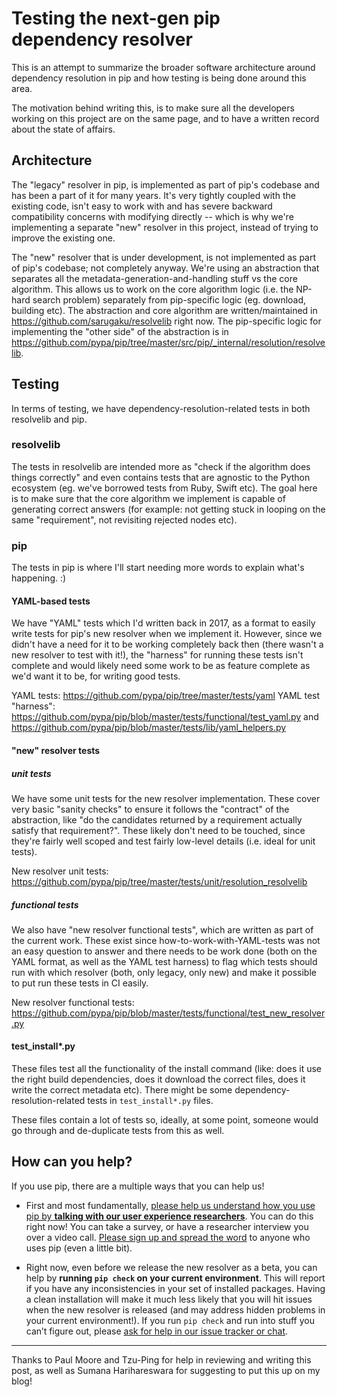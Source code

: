 # Testing the next-gen pip dependency resolver

This is an attempt to summarize the broader software architecture around dependency resolution in pip and how testing is being done around this area.

The motivation behind writing this, is to make sure all the developers working on this project are on the same page, and to have a written record about the state of affairs.

## Architecture

The "legacy" resolver in pip, is implemented as part of pip's codebase and has been a part of it for many years. It's very tightly coupled with the existing code, isn't easy to work with and has severe backward compatibility concerns with modifying directly -- which is why we're implementing a separate "new" resolver in this project, instead of trying to improve the existing one.

The "new" resolver that is under development, is not implemented as part of pip's codebase; not completely anyway. We're using an abstraction that separates all the metadata-generation-and-handling stuff vs the core algorithm. This allows us to work on the core algorithm logic (i.e. the NP-hard search problem) separately from pip-specific logic (eg. download, building etc). The abstraction and core algorithm are written/maintained in <https://github.com/sarugaku/resolvelib> right now. The pip-specific logic for implementing the "other side" of the abstraction is in <https://github.com/pypa/pip/tree/master/src/pip/_internal/resolution/resolvelib>.

## Testing

In terms of testing, we have dependency-resolution-related tests in both resolvelib and pip.

### resolvelib

The tests in resolvelib are intended more as "check if the algorithm does things correctly" and even contains tests that are agnostic to the Python ecosystem (eg. we've borrowed tests from Ruby, Swift etc). The goal here is to make sure that the core algorithm we implement is capable of generating correct answers (for example: not getting stuck in looping on the same "requirement", not revisiting rejected nodes etc).

### pip

The tests in pip is where I'll start needing more words to explain what's happening. :)

#### YAML-based tests

We have "YAML" tests which I'd written back in 2017, as a format to easily write tests for pip's new resolver when we implement it. However, since we didn't have a need for it to be working completely back then (there wasn't a new resolver to test with it!), the "harness" for running these tests isn't complete and would likely need some work to be as feature complete as we'd want it to be, for writing good tests.

YAML tests: <https://github.com/pypa/pip/tree/master/tests/yaml>
YAML test "harness": <https://github.com/pypa/pip/blob/master/tests/functional/test_yaml.py> and <https://github.com/pypa/pip/blob/master/tests/lib/yaml_helpers.py>

#### "new" resolver tests

##### unit tests

We have some unit tests for the new resolver implementation. These cover very basic "sanity checks" to ensure it follows the "contract" of the abstraction, like "do the candidates returned by a requirement actually satisfy that requirement?". These likely don't need to be touched, since they're fairly well scoped and test fairly low-level details (i.e. ideal for unit tests).

New resolver unit tests: <https://github.com/pypa/pip/tree/master/tests/unit/resolution_resolvelib>

##### functional tests

We also have "new resolver functional tests", which are written as part of the current work. These exist since how-to-work-with-YAML-tests was not an easy question to answer and there needs to be work done (both on the YAML format, as well as the YAML test harness) to flag which tests should run with which resolver (both, only legacy, only new) and make it possible to put run these tests in CI easily.

New resolver functional tests: <https://github.com/pypa/pip/blob/master/tests/functional/test_new_resolver.py>

#### test_install*.py

These files test all the functionality of the install command (like: does it use the right build dependencies, does it download the correct files, does it write the correct metadata etc). There might be some dependency-resolution-related tests in `test_install*.py` files.

These files contain a lot of tests so, ideally, at some point, someone would go through and de-duplicate tests from this as well.

## How can you help?

If you use pip, there are a multiple ways that you can help us!

- First and most fundamentally, [please help us understand how you use pip by **talking with our user experience researchers**](https://bit.ly/pip-ux-studies). You can do this right now! You can take a survey, or have a researcher interview you over a video call. [Please sign up and spread the word](https://bit.ly/pip-ux-studies) to anyone who uses pip (even a little bit).

- Right now, even before we release the new resolver as a beta, you can help by **running `pip check` on your current environment**. This will report if you have any inconsistencies in your set of installed packages. Having a clean installation will make it much less likely that you will hit issues when the new resolver is released (and may address hidden problems in your current environment!). If you run `pip check` and run into stuff you can’t figure out, please [ask for help in our issue tracker or chat](https://pip.pypa.io/).

---

Thanks to Paul Moore and Tzu-Ping for help in reviewing and writing this post,
as well as Sumana Harihareswara for suggesting to put this up on my blog!
